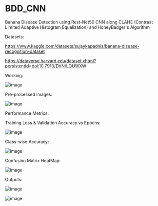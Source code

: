 # BDD_CNN
Banana Disease Detection using Rest-Net50 CNN along CLAHE (Contrast Limited Adaptive Histogram Equalization) and HoneyBadger's Algorithm

Datasets:

https://www.kaggle.com/datasets/sujaykapadnis/banana-disease-recognition-dataset

https://dataverse.harvard.edu/dataset.xhtml?persistentId=doi:10.7910/DVN/LQUWXW


Working:

![image](https://github.com/user-attachments/assets/e2235628-9393-4084-b807-5852ec7d1e03)


Pre-processed Images:

![image](https://github.com/user-attachments/assets/cddd1241-12ae-4bda-b173-0ca6607644b0)


Performance Metrics:

Training Loss & Validation Accuracy vs Epochs:

![image](https://github.com/user-attachments/assets/8535752a-4d53-4028-ada8-0f3c9643162b)


Class-wise Accuracy:

![image](https://github.com/user-attachments/assets/20a363c5-6e05-459c-a05c-b91af254481c)


Confusion Matrix HeatMap:

![image](https://github.com/user-attachments/assets/1d642b31-c293-436c-b2e6-90f8f719a156)


Outputs:

![image](https://github.com/user-attachments/assets/b57ada93-04f7-4356-9a85-238e2e54b6af)


![image](https://github.com/user-attachments/assets/c45da6b8-84ef-4b52-9b63-cef8e7c4651c)






